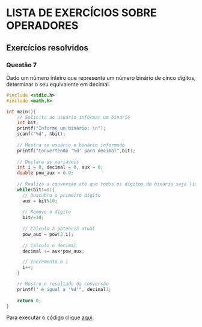 # LISTA DE EXERCÍCIOS SOBRE OPERADORES
## Exercícios resolvidos

### Questão 7

Dado um número inteiro que representa um número binário de cinco dígitos, determinar o seu equivalente em decimal.

```C
#include <stdio.h>
#include <math.h>

int main(){
    // Solicita ao usuário informar um binário
    int bit;
    printf("Informe um binário: \n");
    scanf("%d", &bit);
   
    // Mostra ao usuário o binário informado
    printf("Convertendo '%d' para decimal",bit);
    
    // Declara as variáveis    
    int i = 0, decimal = 0, aux = 0;
    double pow_aux = 0.0;
    
    // Realiza a conversão até que todos os dígitos do binário seja lido
    while(bit!=0){
      // Descubro o primeiro dígito
      aux = bit%10;
      
      // Removo o dígito
      bit/=10;
      
      // Calculo a potencia atual
      pow_aux = pow(2,i);
      
      // Calculo o decimal
      decimal += aux*pow_aux;

      // Incremento o i
      i++;
    }

    // Mostro o resultado da conversão
    printf(" é igual a '%d'", decimal);
    
    return 0;
}
```

Para executar o código clique [aqui](https://repl.it/KHUY/3).
